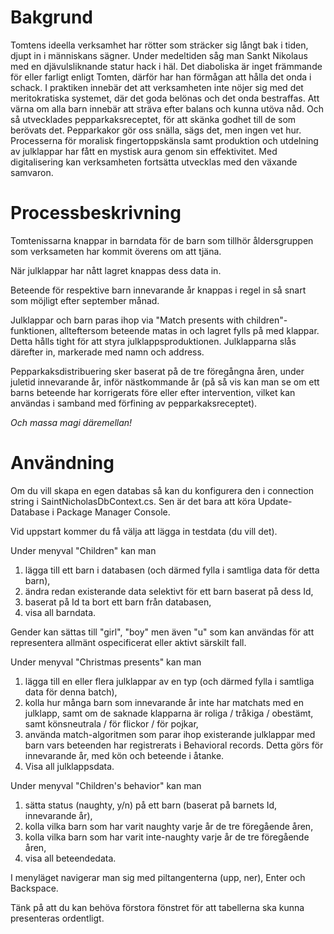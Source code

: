 # Bakgrund

Tomtens ideella verksamhet har rötter som sträcker sig långt bak i tiden, djupt in i människans sägner. Under medeltiden såg man Sankt Nikolaus med en djävulsliknande statur hack i häl. Det diaboliska är inget främmande för eller farligt enligt Tomten, därför har han förmågan att hålla det onda i schack. I praktiken innebär det att verksamheten inte nöjer sig med det meritokratiska systemet, där det goda belönas och det onda bestraffas. Att värna om alla barn innebär att sträva efter balans och kunna utöva nåd. Och så utvecklades pepparkaksreceptet, för att skänka godhet till de som berövats det. Pepparkakor gör oss snälla, sägs det, men ingen vet hur. Processerna för moralisk fingertoppskänsla samt produktion och utdelning av julklappar har fått en mystisk aura genom sin effektivitet. Med digitalisering kan verksamheten fortsätta utvecklas med den växande samvaron.


# Processbeskrivning

Tomtenissarna knappar in barndata för de barn som tillhör åldersgruppen som verksameten har kommit överens om att tjäna.

När julklappar har nått lagret knappas dess data in.

Beteende för respektive barn innevarande år knappas i regel in så snart som möjligt efter september månad.

Julklappar och barn paras ihop via "Match presents with children"-funktionen, allteftersom beteende matas in och lagret fylls på med klappar. Detta hålls tight för att styra julklappsproduktionen. Julklapparna slås därefter in, markerade med namn och address.

Pepparkaksdistribuering sker baserat på de tre föregångna åren, under juletid innevarande år, inför nästkommande år (på så vis kan man se om ett barns beteende har korrigerats före eller efter intervention, vilket kan användas i samband med förfining av pepparkaksreceptet).

*Och massa magi däremellan!*


# Användning

Om du vill skapa en egen databas så kan du konfigurera den i connection string i SaintNicholasDbContext.cs.
Sen är det bara att köra Update-Database i Package Manager Console.

Vid uppstart kommer du få välja att lägga in testdata (du vill det).

Under menyval "Children" kan man
1. lägga till ett barn i databasen (och därmed fylla i samtliga data för detta barn), 
2. ändra redan existerande data selektivt för ett barn baserat på dess Id, 
3. baserat på Id ta bort ett barn från databasen,
4. visa all barndata.

Gender kan sättas till "girl", "boy" men även "u" som kan användas för att representera allmänt ospecificerat eller aktivt särskilt fall.

Under menyval "Christmas presents" kan man
1. lägga till en eller flera julklappar av en typ (och därmed fylla i samtliga data för denna batch),
2. kolla hur många barn som innevarande år inte har matchats med en julklapp, samt om de saknade klapparna är roliga / tråkiga / obestämt, samt könsneutrala / för flickor / för pojkar,
3. använda match-algoritmen som parar ihop existerande julklappar med barn vars beteenden har registrerats i Behavioral records. Detta görs för innevarande år, med kön och beteende i åtanke.
4. Visa all julklappsdata.

Under menyval "Children's behavior" kan man
1. sätta status (naughty, y/n) på ett barn (baserat på barnets Id, innevarande år),
2. kolla vilka barn som har varit naughty varje år de tre föregående åren,
3. kolla vilka barn som har varit inte-naughty varje år de tre föregående åren,
4. visa all beteendedata.

I menyläget navigerar man sig med piltangenterna (upp, ner), Enter och Backspace.

Tänk på att du kan behöva förstora fönstret för att tabellerna ska kunna presenteras ordentligt.